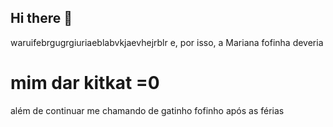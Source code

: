 ## Hi there 👋

waruifebrgugrgiuriaeblabvkjaevhejrblr 
e, por isso, a Mariana fofinha deveria 
# mim dar kitkat =0
além de continuar me chamando de gatinho fofinho após as férias
<!--
**00001102162528sp/00001102162528sp** is a ✨ _special_ ✨ repository because its `README.md` (this file) appears on your GitHub profile.

Here are some ideas to get you started:

- 🔭 I’m currently working on ...
- 🌱 I’m currently learning ...
- 👯 I’m looking to collaborate on ...
- 🤔 I’m looking for help with ...
- 💬 Ask me about ...
- 📫 How to reach me: ...
- 😄 Pronouns: ...
- ⚡ Fun fact: ...
-->
